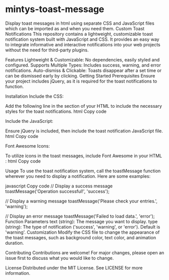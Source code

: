 # mintys-toast-message
Display toast messages in html using separate CSS and JavaScript files which can be imported as and when you need them.
Custom Toast Notifications
This repository contains a lightweight, customizable toast notification system built with JavaScript and CSS. It provides an easy way to integrate informative and interactive notifications into your web projects without the need for third-party plugins.

Features
Lightweight & Customizable: No dependencies, easily styled and configured.
Supports Multiple Types: Includes success, warning, and error notifications.
Auto-dismiss & Clickable: Toasts disappear after a set time or can be dismissed early by clicking.
Getting Started
Prerequisites
Ensure your project includes jQuery, as it is required for the toast notifications to function.

Installation
Include the CSS:

Add the following line in the <head> section of your HTML to include the necessary styles for the toast notifications.
html
Copy code
<link rel="stylesheet" href="path/to/toast-style.css">
Include the JavaScript:

Ensure jQuery is included, then include the toast notification JavaScript file.
html
Copy code
<script src="https://code.jquery.com/jquery-3.6.0.min.js"></script>
<script src="path/to/toast-notification.js"></script>
Font Awesome Icons:

To utilize icons in the toast messages, include Font Awesome in your HTML <head>:
html
Copy code
<link rel="stylesheet" href="https://cdnjs.cloudflare.com/ajax/libs/font-awesome/6.0.0-beta3/css/all.min.css">
Usage
To use the toast notification system, call the toastMessage function wherever you need to display a notification. Here are some examples:

javascript
Copy code
// Display a success message
toastMessage('Operation successful!', 'success');

// Display a warning message
toastMessage('Please check your entries.', 'warning');

// Display an error message
toastMessage('Failed to load data.', 'error');
Function Parameters
text (string): The message you want to display.
type (string): The type of notification ('success', 'warning', or 'error'). Default is 'warning'.
Customization
Modify the CSS file to change the appearance of the toast messages, such as background color, text color, and animation duration.

Contributing
Contributions are welcome! For major changes, please open an issue first to discuss what you would like to change.

License
Distributed under the MIT License. See LICENSE for more information.
